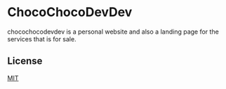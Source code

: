 # ChocoChocoDevDev
 chocochocodevdev is a personal website and also a landing page for the services that is for sale.

## License
[MIT](https://choosealicense.com/licenses/mit/)